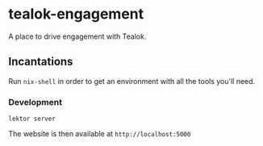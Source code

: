 # tealok-engagement

A place to drive engagement with Tealok.

## Incantations

Run `nix-shell` in order to get an environment with all the tools you'll need.

### Development

```
lektor server
```

The website is then available at `http://localhost:5000`
